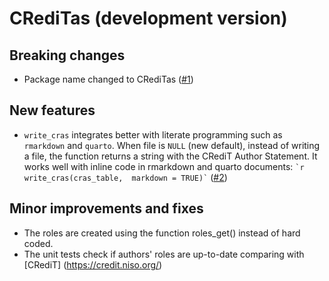 # CRediTas (development version)

## Breaking changes

-   Package name changed to CRediTas ([#1](https://github.com/jospueyo/CRediTas/issues/1))

## New features

-   `write_cras` integrates better with literate programming such as `rmarkdown` and `quarto`. When file is `NULL` (new default), instead of writing a file, the function returns a string with the CRediT Author Statement. It works well with inline code in rmarkdown and quarto documents: `` `r write_cras(cras_table,  markdown = TRUE)` `` ([#2](https://github.com/jospueyo/CRediTas/issues/2))

## Minor improvements and fixes

- The roles are created using the function roles_get() instead of hard coded.
- The unit tests check if authors' roles are up-to-date comparing with [CRediT]
(https://credit.niso.org/)
